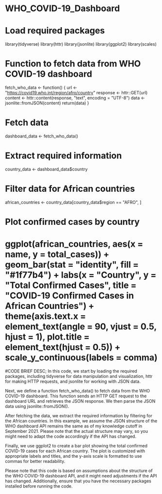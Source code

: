 # WHO_COVID-19_Dashboard
# Load required packages
library(tidyverse)
library(httr)
library(jsonlite)
library(ggplot2)
library(scales)

# Function to fetch data from WHO COVID-19 dashboard
fetch_who_data <- function() {
  url <- "https://covid19.who.int/region/afro/country"
  response <- httr::GET(url)
  content <- httr::content(response, "text", encoding = "UTF-8")
  data <- jsonlite::fromJSON(content)
  return(data)
}

# Fetch data
dashboard_data <- fetch_who_data()

# Extract required information
country_data <- dashboard_data$country

# Filter data for African countries
african_countries <- country_data[country_data$region == "AFRO", ]

# Plot confirmed cases by country
ggplot(african_countries, aes(x = name, y = total_cases)) +
  geom_bar(stat = "identity", fill = "#1f77b4") +
  labs(x = "Country", y = "Total Confirmed Cases",
       title = "COVID-19 Confirmed Cases in African Countries") +
  theme(axis.text.x = element_text(angle = 90, vjust = 0.5, hjust = 1),
        plot.title = element_text(hjust = 0.5)) +
  scale_y_continuous(labels = comma)
===============================================================================
#CODE BRIEF DESC;
In this code, we start by loading the required packages, including tidyverse for data manipulation and visualization, httr for making HTTP requests, and jsonlite for working with JSON data.

Next, we define a function fetch_who_data() to fetch data from the WHO COVID-19 dashboard. This function sends an HTTP GET request to the dashboard URL and retrieves the JSON response. We then parse the JSON data using jsonlite::fromJSON().

After fetching the data, we extract the required information by filtering for the African countries. In this example, we assume the JSON structure of the WHO dashboard API remains the same as of my knowledge cutoff in September 2021. Please note that the actual structure may vary, so you might need to adapt the code accordingly if the API has changed.

Finally, we use ggplot2 to create a bar plot showing the total confirmed COVID-19 cases for each African country. The plot is customized with appropriate labels and titles, and the y-axis scale is formatted to use commas for better readability.

Please note that this code is based on assumptions about the structure of the WHO COVID-19 dashboard API, and it might need adjustments if the API has changed. Additionally, ensure that you have the necessary packages installed before running the code.
